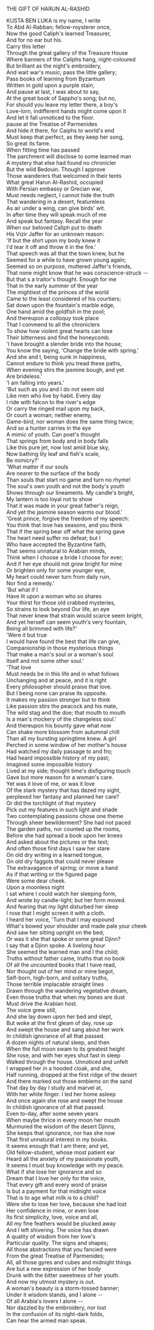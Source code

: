 THE GIFT OF HARUN AL-RASHID  
  
KUSTA BEN LUKA is my name, I write  
To Abd Al-Rabban; fellow-roysterer once,  
Now the good Caliph's learned Treasurer,  
And for no ear but his.  
Carry this letter  
Through the great gallery of the Treasure House  
Where banners of the Caliphs hang, night-coloured  
But brilliant as the night's embroidery,  
And wait war's music; pass the little gallery;  
Pass books of learning from Byzantium  
Written in gold upon a purple stain,  
And pause at last, I was about to say,  
At the great book of Sappho's song; but no,  
For should you leave my letter there, a boy's  
Love-lorn, indifferent hands might come upon it  
And let it fall unnoticed to the floor.  
pause at the Treatise of Parmenides  
And hide it there, for Caiphs to world's end  
Must keep that perfect, as they keep her song,  
So great its fame.  
When fitting time has passed  
The parchment will disclose to some learned man  
A mystery that else had found no chronicler  
But the wild Bedouin.  Though I approve  
Those wanderers that welcomed in their tents  
What great Harun Al-Rashid, occupied  
With Persian embassy or Grecian war,  
Must needs neglect, I cannot hide the truth  
That wandering in a desert, featureless  
As air under a wing, can give birds' wit.  
In after time they will speak much of me  
And speak but fantasy.  Recall the year  
When our beloved Caliph put to death  
His Vizir Jaffer for an unknown reason:  
'If but the shirt upon my body knew it  
I'd tear it off and throw it in the fire.'  
That speech was all that the town knew, but he  
Seemed for a while to have grown young again;  
Seemed so on purpose, muttered Jaffer's friends,  
That none might know that he was conscience-struck --  
But that s a traitor's thought.  Enough for me  
That in the early summer of the year  
The mightiest of the princes of the world  
Came to the least considered of his courtiers;  
Sat down upon the fountain's marble edge,  
One hand amid the goldfish in the pool;  
And thereupon a colloquy took place  
That I commend to all the chroniclers  
To show how violent great hearts can lose  
Their bitterness and find the honeycomb.  
'I have brought a slender bride into the house;  
You know the saying, 'Change the bride with spring.'  
And she and I, being sunk in happiness,  
Cannot endure to think you tread these paths,  
When evening stirs the jasmine bough, and yet  
Are brideless.'  
'I am falling into years.'  
'But such as you and I do not seem old  
Like men who live by habit.  Every day  
I ride with falcon to the river's edge  
Or carry the ringed mail upon my back,  
Or court a woman; neither enemy,  
Game-bird, nor woman does the same thing twice;  
And so a hunter carries in the eye  
A mimic of youth.  Can poet's thought  
That springs from body and in body falls  
Like this pure jet, now lost amid blue sky,  
Now bathing lily leaf and fish's scale,  
Be mimicry?'  
'What matter if our souls  
Are nearer to the surface of the body  
Than souls that start no game and turn no rhyme!  
The soul's own youth and not the body's youth  
Shows through our lineaments.  My candle's bright,  
My lantern is too loyal not to show  
That it was made in your great father's reign,  
And yet the jasmine season warms our blood.'  
'Great prince, forgive the freedom of my speech:  
You think that love has seasons, and you think  
That if the spring bear off what the spring gave  
The heart need suffer no defeat; but I  
Who have accepted the Byzantine faith,  
That seems unnatural to Arabian minds,  
Think when I choose a bride I choose for ever;  
And if her eye should not grow bright for mine  
Or brighten only for some younger eye,  
My heart could never turn from daily ruin,  
Nor find a remedy.'  
'But what if I  
Have lit upon a woman who so shares  
Your thirst for those old crabbed mysteries,  
So strains to look beyond Our life, an eye  
That never knew that strain would scarce seem bright,  
And yet herself can seem youth's very fountain,  
Being all brimmed with life?'  
'Were it but true  
I would have found the best that life can give,  
Companionship in those mysterious things  
That make a man's soul or a woman's soul  
Itself and not some other soul.'  
'That love  
Must needs be in this life and in what follows  
Unchanging and at peace, and it is right  
Every philosopher should praise that love.  
But I being none can praise its opposite.  
It makes my passion stronger but to think  
Like passion stirs the peacock and his mate,  
The wild stag and the doe; that mouth to mouth  
Is a man's mockery of the changeless soul.'  
And thereupon his bounty gave what now  
Can shake more blossom from autumnal chill  
Than all my bursting springtime knew.  A girl  
Perched in some window of her mother's house  
Had watched my daily passage to and fro;  
Had heard impossible history of my past;  
Imagined some impossible history  
Lived at my side; thought time's disfiguring touch  
Gave but more reason for a woman's care.  
Yet was it love of me, or was it love  
Of the stark mystery that has dazed my sight,  
perplexed her fantasy and planned her care?  
Or did the torchlight of that mystery  
Pick out my features in such light and shade  
Two contemplating passions chose one theme  
Through sheer bewilderment? She had not paced  
The garden paths, nor counted up the rooms,  
Before she had spread a book upon her knees  
And asked about the pictures or the text;  
And often those first days I saw her stare  
On old dry writing in a learned tongue,  
On old dry faggots that could never please  
The extravagance of spring; or move a hand  
As if that writing or the figured page  
Were some dear cheek.  
Upon a moonless night  
I sat where I could watch her sleeping form,  
And wrote by candle-light; but her form moved.  
And fearing that my light disturbed her sleep  
I rose that I might screen it with a cloth.  
I heard her voice, 'Turn that I may expound  
What's bowed your shoulder and made pale your cheek  
And saw her sitting upright on the bed;  
Or was it she that spoke or some great Djinn?  
I say that a Djinn spoke.  A livelong hour  
She seemed the learned man and I the child;  
Truths without father came, truths that no book  
Of all the uncounted books that I have read,  
Nor thought out of her mind or mine begot,  
Self-born, high-born, and solitary truths,  
Those terrible implacable straight lines  
Drawn through the wandering vegetative dream,  
Even those truths that when my bones are dust  
Must drive the Arabian host.  
The voice grew still,  
And she lay down upon her bed and slept,  
But woke at the first gleam of day, rose up  
And swept the house and sang about her work  
In childish ignorance of all that passed.  
A dozen nights of natural sleep, and then  
When the full moon swam to its greatest height  
She rose, and with her eyes shut fast in sleep  
Walked through the house.  Unnoticed and unfelt  
I wrapped her in a hooded cloak, and she,  
Half running, dropped at the first ridge of the desert  
And there marked out those emblems on the sand  
That day by day I study and marvel at,  
With her white finger.  I led her home asleep  
And once again she rose and swept the house  
In childish ignorance of all that passed.  
Even to-day, after some seven years  
When maybe thrice in every moon her mouth  
Murmured the wisdom of the desert Djinns,  
She keeps that ignorance, nor has she now  
That first unnatural interest in my books.  
It seems enough that I am there; and yet,  
Old fellow-student, whose most patient ear  
Heard all the anxiety of my passionate youth,  
It seems I must buy knowledge with my peace.  
What if she lose her ignorance and so  
Dream that I love her only for the voice,  
That every gift and every word of praise  
Is but a payment for that midnight voice  
That is to age what milk is to a child?  
Were she to lose her love, because she had lost  
Her confidence in mine, or even lose  
Its first simplicity, love, voice and all,  
All my fine feathers would be plucked away  
And I left shivering.  The voice has drawn  
A quality of wisdom from her love's  
Particular quality.  The signs and shapes;  
All those abstractions that you fancied were  
From the great Treatise of Parmenides;  
All, all those gyres and cubes and midnight things  
Are but a new expression of her body  
Drunk with the bitter sweetness of her youth.  
And now my utmost mystery is out.  
A woman's beauty is a storm-tossed banner;  
Under it wisdom stands, and I alone --  
Of all Arabia's lovers I alone --  
Nor dazzled by the embroidery, nor lost  
In the confusion of its night-dark folds,  
Can hear the armed man speak.  
